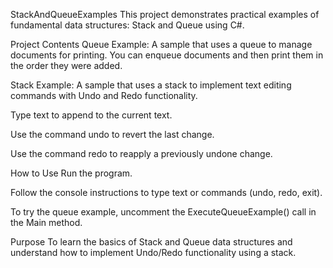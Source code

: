 StackAndQueueExamples
This project demonstrates practical examples of fundamental data structures: Stack and Queue using C#.

Project Contents
Queue Example:
A sample that uses a queue to manage documents for printing. You can enqueue documents and then print them in the order they were added.

Stack Example:
A sample that uses a stack to implement text editing commands with Undo and Redo functionality.

Type text to append to the current text.

Use the command undo to revert the last change.

Use the command redo to reapply a previously undone change.

How to Use
Run the program.

Follow the console instructions to type text or commands (undo, redo, exit).

To try the queue example, uncomment the ExecuteQueueExample() call in the Main method.

Purpose
To learn the basics of Stack and Queue data structures and understand how to implement Undo/Redo functionality using a stack.
